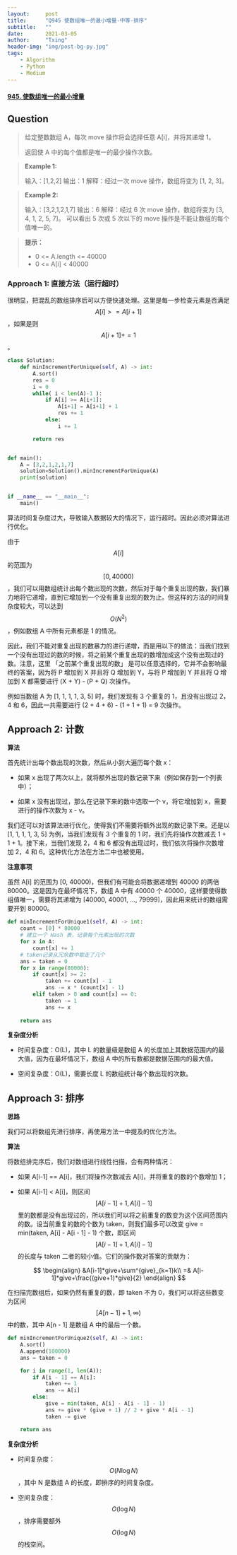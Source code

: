```yaml
---
layout:     post
title:      "Q945 使数组唯一的最小增量-中等-排序"
subtitle:   ""
date:       2021-03-05
author:     "Txing"
header-img: "img/post-bg-py.jpg"
tags:
    - Algorithm
    - Python
    - Medium
---
```


#### [945. 使数组唯一的最小增量](https://leetcode-cn.com/problems/minimum-increment-to-make-array-unique/)

## Question

> 给定整数数组 A，每次 move 操作将会选择任意 A[i]，并将其递增 1。
>
> 返回使 A 中的每个值都是唯一的最少操作次数。

> **Example 1:**
>
> 输入：[1,2,2]
> 输出：1
> 解释：经过一次 move 操作，数组将变为 [1, 2, 3]。

> **Example 2:**
>
> 输入：[3,2,1,2,1,7]
> 输出：6
> 解释：经过 6 次 move 操作，数组将变为 [3, 4, 1, 2, 5, 7]。
> 可以看出 5 次或 5 次以下的 move 操作是不能让数组的每个值唯一的。

> **提示：**
>
> - 0 <= A.length <= 40000
> - 0 <= A[i] < 40000



### Approach 1: 直接方法（运行超时）

很明显，把混乱的数组排序后可以方便快速处理。这里是每一步检查元素是否满足$$A[i] >= A[i+1]$$，如果是则$$A[i+1]+=1$$。


```python
class Solution:
    def minIncrementForUnique(self, A) -> int:
        A.sort()
        res = 0
        i = 0
        while( i < len(A)-1 ):
            if A[i] >= A[i+1]:
                A[i+1] = A[i+1] + 1
                res += 1
            else:
                i += 1

        return res


def main():
    A = [3,2,1,2,1,7]
    solution=Solution().minIncrementForUnique(A)
    print(solution)


if __name__ == "__main__":
    main()
```

算法时间复杂度过大，导致输入数据较大的情况下，运行超时。因此必须对算法进行优化。

由于 $$A[i]$$ 的范围为 $$[0, 40000)$$，我们可以用数组统计出每个数出现的次数，然后对于每个重复出现的数，我们暴力地将它递增，直到它增加到一个没有重复出现的数为止。但这样的方法的时间复杂度较大，可以达到 $$O(N^2)$$，例如数组 A 中所有元素都是 1 的情况。

因此，我们不能对重复出现的数暴力的进行递增，而是用以下的做法：当我们找到一个没有出现过的数的时候，将之前某个重复出现的数增加成这个没有出现过的数。注意，这里 「之前某个重复出现的数」 是可以任意选择的，它并不会影响最终的答案，因为将 P 增加到 X 并且将 Q 增加到 Y，与将 P 增加到 Y 并且将 Q 增加到 X 都需要进行 (X + Y) - (P + Q) 次操作。

例如当数组 A 为 [1, 1, 1, 1, 3, 5] 时，我们发现有 3 个重复的 1，且没有出现过 2，4 和 6，因此一共需要进行 (2 + 4 + 6) - (1 + 1 + 1) = 9 次操作。



## Approach 2: 计数

**算法**

首先统计出每个数出现的次数，然后从小到大遍历每个数 x：

- 如果 x 出现了两次以上，就将额外出现的数记录下来（例如保存到一个列表中）；

- 如果 x 没有出现过，那么在记录下来的数中选取一个 v，将它增加到 x，需要进行的操作次数为 x - v。

我们还可以对该算法进行优化，使得我们不需要将额外出现的数记录下来。还是以 [1, 1, 1, 1, 3, 5] 为例，当我们发现有 3 个重复的 1 时，我们先将操作次数减去 1 + 1 + 1。接下来，当我们发现 2，4 和 6 都没有出现过时，我们依次将操作次数增加 2，4 和 6。这种优化方法在方法二中也被使用。

**注意事项**

虽然 A[i] 的范围为 [0, 40000)，但我们有可能会将数据递增到 40000 的两倍 80000。这是因为在最坏情况下，数组 A 中有 40000 个 40000，这样要使得数组值唯一，需要将其递增为 [40000, 40001, ..., 79999]，因此用来统计的数组需要开到 80000。

```python
def minIncrementForUnique1(self, A) -> int:
    count = [0] * 80000
    # 建立一个 Hash 表，记录每个元素出现的次数
    for x in A:
        count[x] += 1
    # taken记录从冗余数中取走了几个
    ans = taken = 0
    for x in range(80000):
        if count[x] >= 2:
            taken += count[x] - 1
            ans -= x * (count[x] - 1)
        elif taken > 0 and count[x] == 0:
            taken -= 1
            ans += x
    
    return ans
```

**复杂度分析**

- 时间复杂度：O(L)，其中 L 的数量级是数组 A 的长度加上其数据范围内的最大值，因为在最坏情况下，数组 A 中的所有数都是数据范围内的最大值。

- 空间复杂度：O(L)，需要长度 L 的数组统计每个数出现的次数。

  

## Approach 3: 排序

**思路**

我们可以将数组先进行排序，再使用方法一中提及的优化方法。

**算法**

将数组排完序后，我们对数组进行线性扫描，会有两种情况：

- 如果 A[i-1] == A[i]，我们将操作次数减去 A[i]，并将重复的数的个数增加 1；

- 如果 A[i-1] < A[i]，则区间 $$\big[A[i-1] + 1, A[i] - 1\big] $$里的数都是没有出现过的，所以我们可以将之前重复的数变为这个区间范围内的数。设当前重复的数的个数为 taken，则我们最多可以改变 give = min(taken, A[i] - A[i - 1] - 1) 个数，即区间 $$\big[A[i - 1] + 1, A[i] - 1\big]$$的长度与 taken 二者的较小值。它们的操作数对答案的贡献为：

$$
\begin{align}
&A[i-1]*give+\sum^{give}_{k=1}k\\
=& A[i-1]*give+\frac{(give+1)*give}{2}
\end{align}
$$


在扫描完数组后，如果仍然有重复的数，即 taken 不为 0，我们可以将这些数变为区间 $$\big[A[n - 1] + 1, \infty \big)$$中的数，其中 A[n - 1] 是数组 A 中的最后一个数。

```python
def minIncrementForUnique2(self, A) -> int:
    A.sort()
    A.append(100000)
    ans = taken = 0

    for i in range(1, len(A)):
        if A[i - 1] == A[i]:
            taken += 1
            ans -= A[i]
        else:
            give = min(taken, A[i] - A[i - 1] - 1)
            ans += give * (give + 1) // 2 + give * A[i - 1]
            taken -= give

    return ans
```

**复杂度分析**

- 时间复杂度：$$O(N\log N)$$，其中 N 是数组 A 的长度，即排序的时间复杂度。

- 空间复杂度：$$O(\log N)$$，排序需要额外 $$O(\log N)$$ 的栈空间。

  